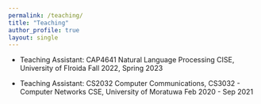 ```yaml
---
permalink: /teaching/
title: "Teaching"
author_profile: true
layout: single
---
```


- Teaching Assistant: CAP4641 Natural Language Processing 
                      CISE, University of Flroida
                      Fall 2022, Spring 2023

- Teaching Assistant: CS2032 Computer Communications, CS3032 - Computer Networks
                      CSE, University of Moratuwa
                      Feb 2020 - Sep 2021 